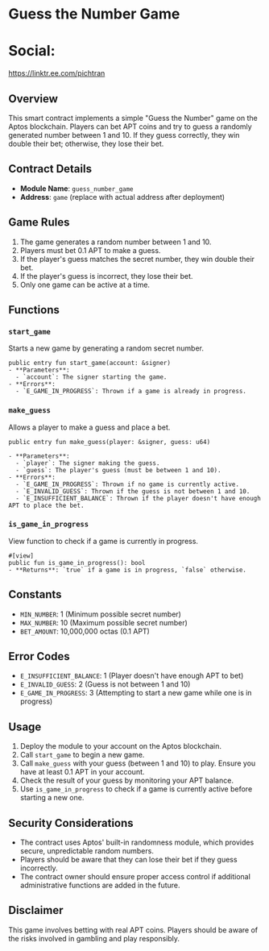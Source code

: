 # Guess the Number Game

# Social:

https://linktr.ee.com/pichtran

## Overview

This smart contract implements a simple "Guess the Number" game on the Aptos blockchain. Players can bet APT coins and try to guess a randomly generated number between 1 and 10. If they guess correctly, they win double their bet; otherwise, they lose their bet.

## Contract Details

- **Module Name**: `guess_number_game`
- **Address**: `game` (replace with actual address after deployment)

## Game Rules

1. The game generates a random number between 1 and 10.
2. Players must bet 0.1 APT to make a guess.
3. If the player's guess matches the secret number, they win double their bet.
4. If the player's guess is incorrect, they lose their bet.
5. Only one game can be active at a time.

## Functions

### `start_game`

Starts a new game by generating a random secret number.

```
public entry fun start_game(account: &signer)
- **Parameters**:
  - `account`: The signer starting the game.
- **Errors**:
  - `E_GAME_IN_PROGRESS`: Thrown if a game is already in progress.
```

### `make_guess`

Allows a player to make a guess and place a bet.



```
public entry fun make_guess(player: &signer, guess: u64)

- **Parameters**:
  - `player`: The signer making the guess.
  - `guess`: The player's guess (must be between 1 and 10).
- **Errors**:
  - `E_GAME_IN_PROGRESS`: Thrown if no game is currently active.
  - `E_INVALID_GUESS`: Thrown if the guess is not between 1 and 10.
  - `E_INSUFFICIENT_BALANCE`: Thrown if the player doesn't have enough APT to place the bet.
```

### `is_game_in_progress`

View function to check if a game is currently in progress.

```
#[view]
public fun is_game_in_progress(): bool
- **Returns**: `true` if a game is in progress, `false` otherwise.
```
## Constants

- `MIN_NUMBER`: 1 (Minimum possible secret number)
- `MAX_NUMBER`: 10 (Maximum possible secret number)
- `BET_AMOUNT`: 10,000,000 octas (0.1 APT)

## Error Codes

- `E_INSUFFICIENT_BALANCE`: 1 (Player doesn't have enough APT to bet)
- `E_INVALID_GUESS`: 2 (Guess is not between 1 and 10)
- `E_GAME_IN_PROGRESS`: 3 (Attempting to start a new game while one is in progress)

## Usage

1. Deploy the module to your account on the Aptos blockchain.
2. Call `start_game` to begin a new game.
3. Call `make_guess` with your guess (between 1 and 10) to play. Ensure you have at least 0.1 APT in your account.
4. Check the result of your guess by monitoring your APT balance.
5. Use `is_game_in_progress` to check if a game is currently active before starting a new one.

## Security Considerations

- The contract uses Aptos' built-in randomness module, which provides secure, unpredictable random numbers.
- Players should be aware that they can lose their bet if they guess incorrectly.
- The contract owner should ensure proper access control if additional administrative functions are added in the future.

## Disclaimer

This game involves betting with real APT coins. Players should be aware of the risks involved in gambling and play responsibly.